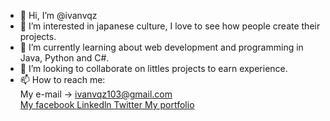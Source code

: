 - 👋 Hi, I’m @ivanvqz
- 👀 I’m interested in japanese culture, I love to see how people create their projects.
- 🌱 I’m currently learning about web development and programming in Java, Python and C#.
- 💞️ I’m looking to collaborate on littles projects to earn experience.
- 📫 How to reach me: <br>
    My e-mail -> ivanvqz103@gmail.com <br>
    [My facebook  ](https://www.facebook.com/ivanvqz103)
    [Linkedln  ](www.linkedin.com/in/ivanvqz103)
    [Twitter  ](https://twitter.com/ivanvz172)
    [My portfolio](https://ivanvazquez.netlify.app)


<!---
ivanvqz/ivanvqz is a ✨ special ✨ repository because its `README.md` (this file) appears on your GitHub profile.
You can click the Preview link to take a look at your changes.
--->

